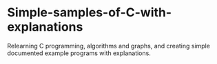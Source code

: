 # Simple-samples-of-C-with-explanations
Relearning C programming, algorithms and graphs, and creating simple documented example programs with explanations.
